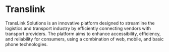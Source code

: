 # Translink
TransLink Solutions is an innovative platform designed to streamline the logistics and transport industry by efficiently connecting vendors with transport providers. The platform aims to enhance accessibility, efficiency, and reliability for consumers, using a combination of web, mobile, and basic phone technologies. 
